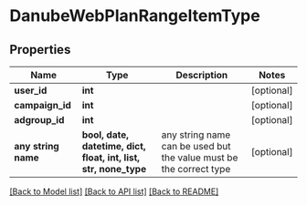 # DanubeWebPlanRangeItemType


## Properties
Name | Type | Description | Notes
------------ | ------------- | ------------- | -------------
**user_id** | **int** |  | [optional] 
**campaign_id** | **int** |  | [optional] 
**adgroup_id** | **int** |  | [optional] 
**any string name** | **bool, date, datetime, dict, float, int, list, str, none_type** | any string name can be used but the value must be the correct type | [optional]

[[Back to Model list]](../README.md#documentation-for-models) [[Back to API list]](../README.md#documentation-for-api-endpoints) [[Back to README]](../README.md)


